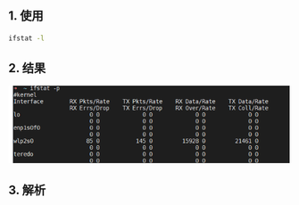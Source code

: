 ## 1. 使用
```sh
ifstat -l
```
## 2. 结果

![](https://raw.githubusercontent.com/TDoct/images/master/img/20191231220059.png)
## 3. 解析